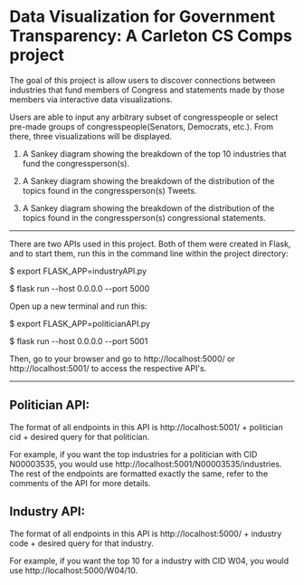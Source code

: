 # Data Visualization for Government Transparency: A Carleton CS Comps project #

The goal of this project is allow users to discover connections between industries that fund members of Congress and statements made by those members via interactive data visualizations.

Users are able to input any arbitrary subset of congresspeople or select pre-made groups of congresspeople(Senators, Democrats, etc.). From there, three visualizations will be displayed.

1. A Sankey diagram showing the breakdown of the top 10 industries that fund the congressperson(s).

2. A Sankey diagram showing the breakdown of the distribution of the topics found in the congressperson(s) Tweets.

3. A Sankey diagram showing the breakdown of the distribution of the topics found in the congressperson(s) congressional statements.


---

There are two APIs used in this project. Both of them were created in Flask, and to start them, run this in the command line within the project directory:

$ export FLASK_APP=industryAPI.py

$ flask run --host 0.0.0.0 --port 5000

Open up a new terminal and run this:

$ export FLASK_APP=politicianAPI.py

$ flask run --host 0.0.0.0 --port 5001

Then, go to your browser and go to http://localhost:5000/ or http://localhost:5001/ to access the respective API's. 

___

## Politician API:

The format of all endpoints in this API is http://localhost:5001/ + politician cid + desired query for that politician.

For example, if you want the top industries for a politician with CID N00003535, you would use http://localhost:5001/N00003535/industries. The rest of the endpoints are formatted exactly the same, refer to the comments of the API for more details.

## Industry API:

The format of all endpoints in this API is http://localhost:5000/ + industry code + desired query for that industry.

For example, if you want the top 10 for a industry with CID W04, you would use http://localhost:5000/W04/10. 
